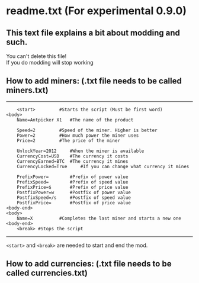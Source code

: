 # readme.txt (For experimental 0.9.0)  
  
## This text file explains a bit about modding and such. 
You can't delete this file!  
If you do modding will stop working  
  
  
## How to add miners: (.txt file needs to be called miners.txt)  
  
  
___
```
	<start> 		#Starts the script (Must be first word)
<body>
	Name=Antpicker X1 	#The name of the product

	Speed=2 		#Speed of the miner. Higher is better	
	Power=2 		#How much power the miner uses
	Price=2 		#The price of the miner

	UnlockYear=2012 	#When the miner is available
	CurrencyCost=USD 	#The currency it costs
	CurrencyEarned=BTC 	#The currency it mines
	CurrencyLocked=True 	#If you can change what currency it mines

	PrefixPower= 		#Prefix of power value
	PrefixSpeed= 		#Prefix of speed value
	PrefixPrice=$ 		#Prefix of price value
	PostfixPower=w 		#Postfix of power value
	PostfixSpeed=/s 	#Postfix of speed value
	PostfixPrice= 		#Postfix of price value
<body-end>
<body>
	Name=X 			#Completes the last miner and starts a new one
<body-end>
	<break> #Stops the script
```

___

 `<start>` and `<break>` are needed to start and end the mod.

  
## How to add currencies: (.txt file needs to be called currencies.txt)  
